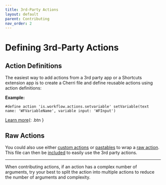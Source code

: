 ```yaml
---
title: 3rd-Party Actions
layout: default
parent: Contributing
nav_order: 2
---
```


# Defining 3rd-Party Actions

## Action Definitions

The easiest way to add actions from a 3rd party app or a Shortcuts extension app is to create a Cherri file and define reusable actions using action definitions:

**Example:**

```
#define action 'is.workflow.actions.setvariable' setVariable(text name: 'WFVariableName', variable input: 'WFInput')
```

[Learn more](language/action-definitions){: .btn }

## Raw Actions

You could also use either [custom actions](/language/custom-actions) or [pastables](/language/copy-paste) to wrap a [raw action](/language/raw-actions). This file can then be [included](/language/includes) to easily use the 3rd party actions.

---

When contributing actions, if an action has a complex number of arguments, try your best to split the action into
multiple actions to reduce the number of arguments and complexity.
